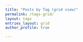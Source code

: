 ```yaml
---
title: "Posts by Tag (grid view)"
permalink: /tags-grid/
layout: tags
entries_layout: grid
author_profile: true

---
```

